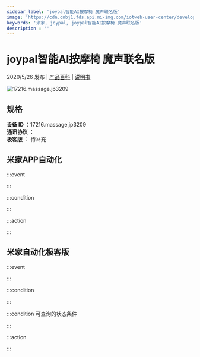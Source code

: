 ```yaml
---
sidebar_label: 'joypal智能AI按摩椅 魔声联名版'
image: 'https://cdn.cnbj1.fds.api.mi-img.com/iotweb-user-center/developer_1679047723759iqLuoOg5.png?GalaxyAccessKeyId=AKVGLQWBOVIRQ3XLEW&Expires=9223372036854775807&Signature=8CWadyxYsJF8G3zo3Ghm7p1ynhg='
keywords: '米家, joypal, joypal智能AI按摩椅 魔声联名版'
description : ''
---
```

# joypal智能AI按摩椅 魔声联名版

2020/5/26 发布 | [产品百科](https://home.mi.com/webapp/content/baike/product/index.html?model=17216.massage.jp3209/) | [说明书](https://home.mi.com/views/introduction.html?model=17216.massage.jp3209&region=cn)

![17216.massage.jp3209](https://cdn.cnbj1.fds.api.mi-img.com/iotweb-user-center/developer_1679047723759iqLuoOg5.png?GalaxyAccessKeyId=AKVGLQWBOVIRQ3XLEW&Expires=9223372036854775807&Signature=8CWadyxYsJF8G3zo3Ghm7p1ynhg=)

## 规格  
> 
**设备 ID** ：17216.massage.jp3209  
**通讯协议** ：  
**极客版**  ： 待补充 


## 米家APP自动化  

:::event  

:::

:::condition  

:::

:::action   

:::

## 米家自动化极客版  

:::event  

:::

:::condition  

:::

:::condition 可查询的状态条件  

:::

:::action  

:::

        
